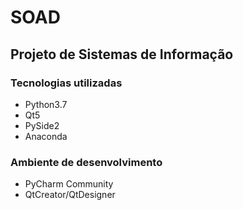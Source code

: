 # SOAD

## Projeto de Sistemas de Informação

### Tecnologias utilizadas

* Python3.7 
* Qt5
* PySide2
* Anaconda

### Ambiente de desenvolvimento

* PyCharm Community
* QtCreator/QtDesigner